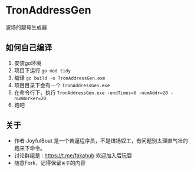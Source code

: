 # TronAddressGen
波场的靓号生成器

## 如何自己编译

1. 安装go环境
2. 项目下运行 `go mod tidy`
3. 编译 `go build -o TronAddressGen.exe`
4. 项目目录下会有一个 `TronAddressGen.exe`
5. 在命令行下，执行 `TronAddressGen.exe -endTimes=6 -numAddr=20 -numWorker=20`
6. 跑吧

## 关于

- 作者 JoyfulBoat 是一个苦逼程序员，不是煤场奴工，有问题别太理直气壮的跑来下命令。
- 讨论群组是 : https://t.me/fakahub 欢迎加入后玩耍
- 随意Fork，记得保留`关于`的内容
